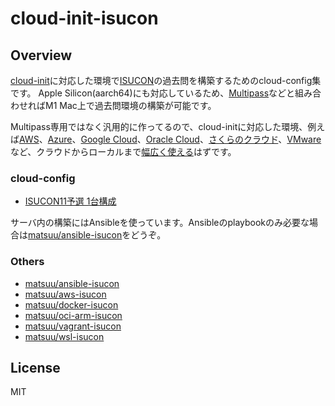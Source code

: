 # cloud-init-isucon

## Overview

[cloud-init](https://cloud-init.io/)に対応した環境で[ISUCON](http://isucon.net/)の過去問を構築するためのcloud-config集です。
Apple Silicon(aarch64)にも対応しているため、[Multipass](https://multipass.run/)などと組み合わせればM1 Mac上で過去問環境の構築が可能です。

Multipass専用ではなく汎用的に作ってるので、cloud-initに対応した環境、例えば[AWS](https://docs.aws.amazon.com/ja_jp/AWSEC2/latest/UserGuide/user-data.html#user-data-cloud-init)、[Azure](https://docs.microsoft.com/ja-jp/azure/virtual-machines/linux/using-cloud-init)、[Google Cloud](https://cloudinit.readthedocs.io/en/latest/topics/datasources/gce.html)、[Oracle Cloud](https://docs.oracle.com/ja-jp/iaas/Content/Compute/References/images.htm#Oracle__linux-cloud-init)、[さくらのクラウド](https://manual.sakura.ad.jp/cloud/server/cloud-init.html)、[VMware](https://kb.vmware.com/s/article/59557?lang=ja)など、クラウドからローカルまで[幅広く使える](https://cloudinit.readthedocs.io/en/latest/topics/datasources.html)はずです。

### cloud-config

- [ISUCON11予選 1台構成](https://github.com/matsuu/cloud-init-isucon/tree/main/isucon11q)

サーバ内の構築にはAnsibleを使っています。Ansibleのplaybookのみ必要な場合は[matsuu/ansible-isucon](https://github.com/matsuu/ansible-isucon)をどうぞ。

### Others

- [matsuu/ansible-isucon](https://github.com/matsuu/ansible-isucon)
- [matsuu/aws-isucon](https://github.com/matsuu/aws-isucon)
- [matsuu/docker-isucon](https://github.com/matsuu/docker-isucon)
- [matsuu/oci-arm-isucon](https://github.com/matsuu/oci-arm-isucon)
- [matsuu/vagrant-isucon](https://github.com/matsuu/vagrant-isucon)
- [matsuu/wsl-isucon](https://github.com/matsuu/wsl-isucon)

## License

MIT
